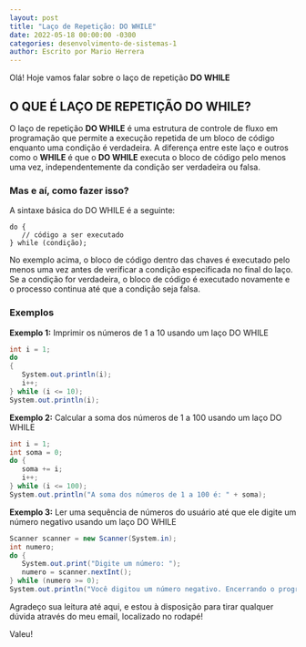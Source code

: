 ```yaml
---
layout: post
title: "Laço de Repetição: DO WHILE"
date: 2022-05-18 00:00:00 -0300
categories: desenvolvimento-de-sistemas-1
author: Escrito por Mario Herrera
---
```


Olá! Hoje vamos falar sobre o laço de repetição **DO WHILE**

## O QUE É LAÇO DE REPETIÇÃO DO WHILE?

O laço de repetição **DO WHILE** é uma estrutura de controle de fluxo em programação que permite a execução repetida de um bloco de código enquanto uma condição é verdadeira. A diferença entre este laço e outros como o **WHILE** é que o **DO WHILE** executa o bloco de código pelo menos uma vez, independentemente da condição ser verdadeira ou falsa.

### Mas e aí, como fazer isso?

A sintaxe básica do DO WHILE é a seguinte:

```
do {
   // código a ser executado
} while (condição);
```

No exemplo acima, o bloco de código dentro das chaves é executado pelo menos uma vez antes de verificar a condição especificada no final do laço. Se a condição for verdadeira, o bloco de código é executado novamente e o processo continua até que a condição seja falsa.

### Exemplos

**Exemplo 1:** Imprimir os números de 1 a 10 usando um laço DO WHILE
```c#
int i = 1;
do 
{
   System.out.println(i);
   i++;
} while (i <= 10);
System.out.println(i);
```

**Exemplo 2:** Calcular a soma dos números de 1 a 100 usando um laço DO WHILE
```c#
int i = 1;
int soma = 0;
do {
   soma += i;
   i++;
} while (i <= 100);
System.out.println("A soma dos números de 1 a 100 é: " + soma);
```

**Exemplo 3:** Ler uma sequência de números do usuário até que ele digite um número negativo usando um laço DO WHILE
```c#
Scanner scanner = new Scanner(System.in);
int numero;
do {
   System.out.print("Digite um número: ");
   numero = scanner.nextInt();
} while (numero >= 0);
System.out.println("Você digitou um número negativo. Encerrando o programa.");
```


Agradeço sua leitura até aqui, e estou à disposição para tirar qualquer dúvida através do meu email, localizado no rodapé!

Valeu!